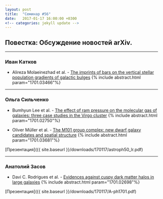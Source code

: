 ```yaml
---
layout: post
title:  "Семинар #56"
date:   2017-01-17 16:00:00 +0300
<!-- categories: jekyll update -->
---
```

## Повестка: Обсуждение новостей arXiv.

***

### Иван Катков

- Alireza Molaeinezhad et al. - [The imprints of bars on the vertical stellar population gradients of galactic bulges](https://arxiv.org/abs/1701.03466)
{% include abstract.html param="1701.03466"%}

***

### Ольга Сильченко

- Bumhyun Lee et al. - [The effect of ram pressure on the molecular gas of galaxies: three case studies in the Virgo cluster](https://arxiv.org/abs/1701.02750)
{% include abstract.html param="1701.02750"%}

- Oliver Müller et al. - [The M101 group complex: new dwarf galaxy candidates and spatial structure](https://arxiv.org/abs/1701.03681)
{% include abstract.html param="1701.03681"%}

[Презентация]({{ site.baseurl  }}/downloads/170117/astroph50_lr.pdf)

***

### Анатолий Засов

- Davi C. Rodrigues et al. - [Evidences against cuspy dark matter halos in large galaxies](https://arxiv.org/abs/1701.02698)
{% include abstract.html param="1701.02698"%}

[Презентация]({{ site.baseurl  }}/downloads/170117/A-ph1701.pdf)






